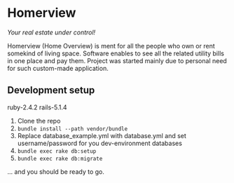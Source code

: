 # Homerview
*Your real estate under control!*

Homerview (Home Overview) is ment for all the people who own or rent somekind of living space.
Software enables to see all the related utility bills in one place and pay them.
Project was started mainly due to personal need for such custom-made application.

## Development setup
ruby-2.4.2
rails-5.1.4

1. Clone the repo
2. `bundle install --path vendor/bundle`
3. Replace database_example.yml with database.yml and set username/password for you dev-environment databases
4. `bundle exec rake db:setup`
5. `bundle exec rake db:migrate`

... and you should be ready to go.
